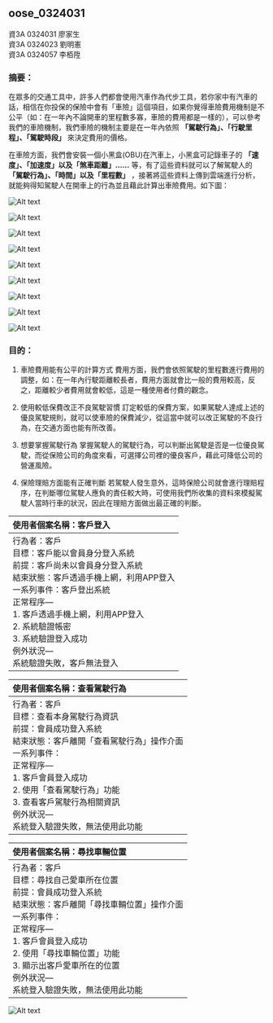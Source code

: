 ## oose_0324031
資3A 0324031 廖家生<br>
資3A 0324023 劉明憲<br>
資3A 0324057 李栢陞<br>
### 摘要：
在眾多的交通工具中，許多人們都會使用汽車作為代步工具，若你家中有汽車的話，相信在你投保的保險中會有「車險」這個項目，如果你覺得車險費用機制是不公平（如：在一年內不論開車的里程數多寡，車險的費用都是一樣的），可以參考我們的車險機制，我們車險的機制主要是在一年內依照 **「駕駛行為」、「行駛里程」、「駕駛時段」** 來決定費用的價格。

在車險方面，我們會安裝一個小黑盒(OBU)在汽車上，小黑盒可記錄車子的 **「速度」、「加速度」以及「煞車距離」……** 等，有了這些資料就可以了解駕駛人的 **「駕駛行為」、「時間」以及「里程數」** ，接著將這些資料上傳到雲端進行分析，就能夠得知駕駛人在開車上的行為並且藉此計算出車險費用。如下圖：

![Alt text](/operation.jpg "運作流程")

![Alt text](/系統介面.jpg "系統介面")

![Alt text](/userUseCase.jpg "使用者使用案例")

![Alt text](/clientRA.jpg "客戶使用個案強韌圖")

![Alt text](/userLoginAD.jpg "客戶登入活動圖")

![Alt text](/driverRA.jpg "駕駛使用個案強韌圖")

![Alt text](/driverAD.jpg "駕駛使用個案活動圖")

![Alt text](/findCarRA.jpg "尋找車輛使用個案強韌圖")

![Alt text](/findCarAD.jpg "尋找車輛使用個案活動圖")

### 目的：

1. 車險費用能有公平的計算方式
    費用方面，我們會依照駕駛的里程數進行費用的調整，如：在一年內行駛距離較長者，費用方面就會比一般的費用較高，反之，距離較少者費用就會較低，這是一種使用者付費的觀念。

2. 使用較低保費改正不良駕駛習慣
    訂定較低的保費方案，如果駕駛人達成上述的優良駕駛規則，就可以使車險的保費減少，從這當中就可以改正駕駛的不良行為，在交通方面也能有所改善。  

3. 想要掌握駕駛行為
    掌握駕駛人的駕駛行為，可以判斷出駕駛是否是一位優良駕駛，而從保險公司的角度來看，可選擇公司裡的優良客戶，藉此可降低公司的營運風險。

4. 保險理賠方面能有正確判斷
    若駕駛人發生意外，這時保險公司就會進行理賠程序，在判斷哪位駕駛人應負的責任較大時，可使用我們所收集的資料來模擬駕駛人當時行車的狀況，因此在理賠方面做出最正確的判斷。

| 使用者個案名稱：客戶登入|
| :----------------------------|
| 行為者：客戶<br>目標：客戶能以會員身分登入系統<br>前提：客戶尚未以會員身分登入系統<br>結束狀態：客戶透過手機上網，利用APP登入<br>一系列事件：客戶登出系統<br>正常程序—<br>1. 	客戶透過手機上網，利用APP登入<br>2. 	系統驗證帳密<br>3. 	系統驗證登入成功<br>例外狀況—<br>系統驗證失敗，客戶無法登入|

|使用者個案名稱：查看駕駛行為|
|:-------------------------|
| 行為者：客戶<br>目標：查看本身駕駛行為資訊<br>前提：會員成功登入系統<br>結束狀態：客戶離開「查看駕駛行為」操作介面<br>一系列事件：<br>正常程序—<br>1. 	客戶會員登入成功<br>2. 	使用「查看駕駛行為」功能<br>3. 	查看客戶駕駛行為相關資訊<br>例外狀況—<br>系統登入驗證失敗，無法使用此功能|

|使用者個案名稱：尋找車輛位置|
|:----------------------|
| 行為者：客戶<br>目標：尋找自己愛車所在位置<br>前提：會員成功登入系統<br>結束狀態：客戶離開「尋找車輛位置」操作介面<br>一系列事件：<br>正常程序—<br>1. 	客戶會員登入成功<br>2. 	使用「尋找車輛位置」功能<br>3. 	顯示出客戶愛車所在的位置<br>例外狀況—<br>系統登入驗證失敗，無法使用此功能|
![Alt text](/循序圖.jpg)
